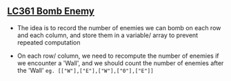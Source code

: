 ## [LC361 Bomb Enemy](LC361.java)
+ The idea is to record the number of enemies we can bomb on each row and each column, and store them in a variable/ array to prevent repeated computation  

+ On each row/ column, we need to recompute the number of enemies if we encounter a 'Wall', and we should count the number of enemies after the 'Wall' `eg. [["W"],["E"],["W"],["0"],["E"]]`
